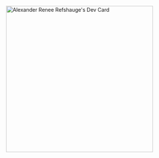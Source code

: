 <a href="https://app.daily.dev/alexref"><img src="https://api.daily.dev/devcards/625544b89d7d4110b7b4fb136511d2a1.png?r=tw9" width="400" alt="Alexander Renee Refshauge's Dev Card"/></a>

<!--
**alexrefshauge/alexrefshauge** is a ✨ _special_ ✨ repository because its `README.md` (this file) appears on your GitHub profile.

Here are some ideas to get you started:

- 🔭 I’m currently working on ...
- 🌱 I’m currently learning ...
- 👯 I’m looking to collaborate on ...
- 🤔 I’m looking for help with ...
- 💬 Ask me about ...
- 📫 How to reach me: ...
- 😄 Pronouns: ...
- ⚡ Fun fact: ...
-->
